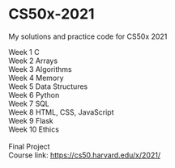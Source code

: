 # CS50x-2021
My solutions and practice code for CS50x 2021<br/>

Week 1 C<br/>
Week 2 Arrays<br/>
Week 3 Algorithms<br/>
Week 4 Memory<br/>
Week 5 Data Structures<br/>
Week 6 Python<br/>
Week 7 SQL<br/>
Week 8 HTML, CSS, JavaScript<br/>
Week 9 Flask<br/>
Week 10 Ethics<br/>
<br/>
Final Project<br/>
Course link: https://cs50.harvard.edu/x/2021/
